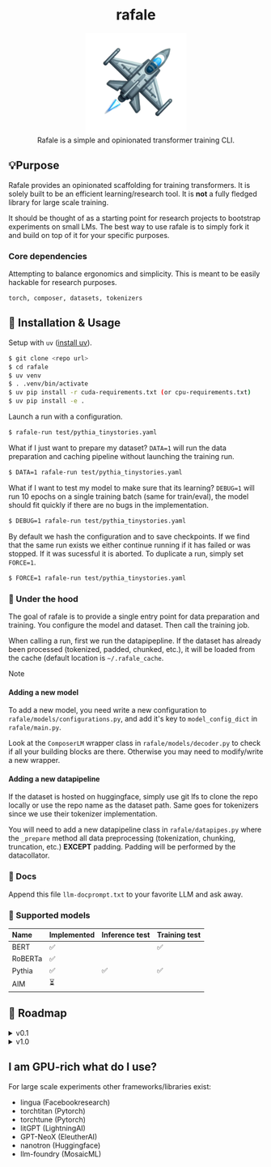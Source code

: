 <div class="header" align="center">

# rafale

<div class="logo">
<p align="center">
<img src="./media/rafale-logo.png" alt="rafale-logo" width="200px" />
<br>
Rafale is a simple and opinionated transformer training CLI.
</p>
</div>

</div>

## 💡Purpose

Rafale provides an opinionated scaffolding for training transformers. It is solely built to be an efficient
learning/research tool. It is **not** a fully fledged library for large scale training.

It should be thought of as a starting point for research projects to bootstrap experiments on small LMs. The best way to
use rafale is to simply fork it and build on top of it for your specific purposes.

### Core dependencies

Attempting to balance ergonomics and simplicity. This is meant to be easily hackable for research purposes.

```
torch, composer, datasets, tokenizers
```

## 🚀 Installation & Usage

Setup with ```uv``` ([install uv](https://github.com/astral-sh/uv)).
```sh
$ git clone <repo url>
$ cd rafale
$ uv venv
$ . .venv/bin/activate
$ uv pip install -r cuda-requirements.txt (or cpu-requirements.txt)
$ uv pip install -e .
```

Launch a run with a configuration.

```sh
$ rafale-run test/pythia_tinystories.yaml
```

What if I just want to prepare my dataset? ```DATA=1``` will run the data preparation and caching pipeline without
launching the training run.

```sh
$ DATA=1 rafale-run test/pythia_tinystories.yaml
```

What if I want to test my model to make sure that its learning? ```DEBUG=1``` will run 10 epochs on a single training
batch (same for train/eval), the model should fit quickly if there are no bugs in the implementation.

```sh
$ DEBUG=1 rafale-run test/pythia_tinystories.yaml
```

By default we hash the configuration and to save checkpoints. If we find that the same run exists we either continue running if it has failed or was stopped. If it was sucessful it is aborted. To duplicate a run, simply set ```FORCE=1```.

```sh
$ FORCE=1 rafale-run test/pythia_tinystories.yaml
```

### 🔧 Under the hood

The goal of rafale is to provide a single entry point for data preparation and training. You configure the model and
dataset. Then call the training job.

When calling a run, first we run the datapipepline. If the dataset has already been processed (tokenized, padded,
chunked, etc.), it will be loaded from the cache (default location is ```~/.rafale_cache```.

> [!NOTE]
> #### Adding a new model
> To add a new model, you need write a new configuration to ```rafale/models/configurations.py```, and add it's key to
> ```model_config_dict``` in ```rafale/main.py```.
>
> Look at the ```ComposerLM``` wrapper class in ```rafale/models/decoder.py``` to check if all your building blocks are
> there. Otherwise you may need to modify/write a new wrapper.
>
> #### Adding a new datapipeline
>
> If the dataset is hosted on huggingface, simply use git lfs to clone the repo locally or use the repo name as the
> dataset path. Same goes for tokenizers since we use their tokenizer implementation.
>
> You will need to add a new datapipeline class in ```rafale/datapipes.py``` where the ```_prepare``` method all data
> preprocessing (tokenization, chunking, truncation, etc.) **EXCEPT** padding. Padding will be performed by the datacollator.

### 📕 Docs

Append this file ```llm-docprompt.txt``` to your favorite LLM and ask away.

### 🦾 Supported models


| Name        | Implemented | Inference test | Training test |
|:------------|:------------|:---------------|:--------------|
| BERT        | ✅          |                | ✅              |
| RoBERTa     | ✅          |                |               |
| Pythia      | ✅          | ✅             | ✅           |
| AIM         | ⏳          |                |               |


## 🔮 Roadmap

<details>
  <summary>v0.1</summary>


### v0.1 - initial release
- [x] single entrypoint CLI
- [ ] simple deploy/build
  - [x] CPU macos build - Ok, uv run works with this
  - [x] local linux machine - for now uv for venv + requirements.txt
  - [ ] SLURM compute-canada - TBD
    - NOTE: because uv still does not fully play well with pytorch recommend semi-manual setup* > soon no need for that
- [ ] load weights from safetensors and include it in the config (BERT/RoBERTa and Pythia)
  - [x] pythia
  - [x] BERT/RoBERTa (need to move from HF to safetensors)
    - [ ] MLM
    - [x] Classification
- [x] Pythia KV-cache implementation
- [x] greedy generation
- [ ] datapipes for CLM and MLM
  - local dataloader for now
  - [x] CLM tinystories
  - [ ] MLM tinystories
  - [x] Imdb classification
- [x] ```main.py``` handles both training and evaluation (together or separately)
- [x] Mosaic Composer/Trainer
  + [x] fp16
  + [x] gradient clipping
  + [x] gradient accumulation (automatically handled by composer)
  + [x] building blocks are nn.Modules, specific models are ComposerModel classes with methods to load safetensor weights
    automatically (keep in a single separate file for each model)
  + [x] set DEBUG=1 for 1 batch sanity check before launching a run

Datapipelines
1. [x] tokenize
2. [x] concat and split w/ block size (pad w/ collator)
3. [x] save to disk {source}_{tokname}_bs{int}_len{int}
4. [x] data_collator: *next* pad (if desired), label shift right and return torch tensor # HF: does this in the model...
5. [x] test with model training
6. [ ] tiny stories but for MLM also
</details>

<details>
  <summary>v1.0</summary>

### path to v1.0
cleanup and additional features
- [ ] clean up ```tests``` for pythia and bert models on tinystories
- [ ] move the testing in the notebook to a debug file in the modeling folder
- [ ] optimizations : flash attn2, xformers layer_norm (triton) or RMSNorm, xformers fused_linear_layer
- [ ] try out schedulefree, SOAP, and other optimizers
- [ ] **layerwise decay** for fine-tuning (https://kozodoi.me/blog/20220329/discriminative-lr)
- [ ] multimodality AIM (simpler autoregressive training)
- [ ] integration with lm-eval-harness (guide)[https://github.com/EleutherAI/lm-evaluation-harness/blob/main/docs/interface.md#external-library-usage]

</details>

## I am GPU-rich what do I use?

For large scale experiments other frameworks/libraries exist:
- lingua (Facebookresearch)
- torchtitan (Pytorch)
- torchtune (Pytorch)
- litGPT (LightningAI)
- GPT-NeoX (EleutherAI)
- nanotron (Huggingface)
- llm-foundry (MosaicML)
